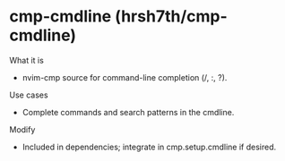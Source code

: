# cmp-cmdline (hrsh7th/cmp-cmdline)

What it is
- nvim-cmp source for command-line completion (/, :, ?).

Use cases
- Complete commands and search patterns in the cmdline.

Modify
- Included in dependencies; integrate in cmp.setup.cmdline if desired.